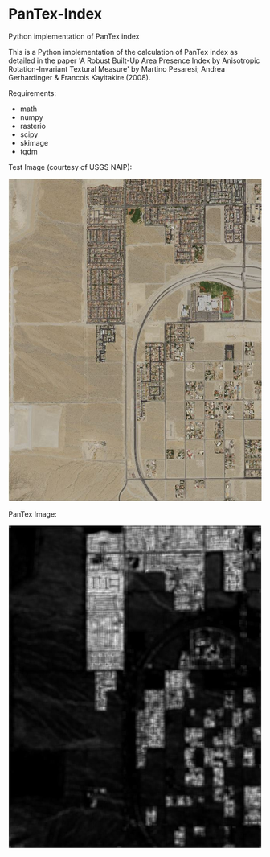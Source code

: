 # PanTex-Index
Python implementation of PanTex index

This is a Python implementation of the calculation of PanTex index as detailed in the paper 'A Robust Built-Up Area Presence Index by 
Anisotropic Rotation-Invariant Textural Measure' by Martino Pesaresi; Andrea Gerhardinger & Francois Kayitakire (2008).


Requirements:
- math
- numpy
- rasterio
- scipy
- skimage
- tqdm

Test Image (courtesy of USGS NAIP):

![alt text](https://github.com/ThomasWangWeiHong/PanTex-Index/blob/master/Test.JPG)

PanTex Image:

![alt text](https://github.com/ThomasWangWeiHong/PanTex-Index/blob/master/PanTex.JPG)
